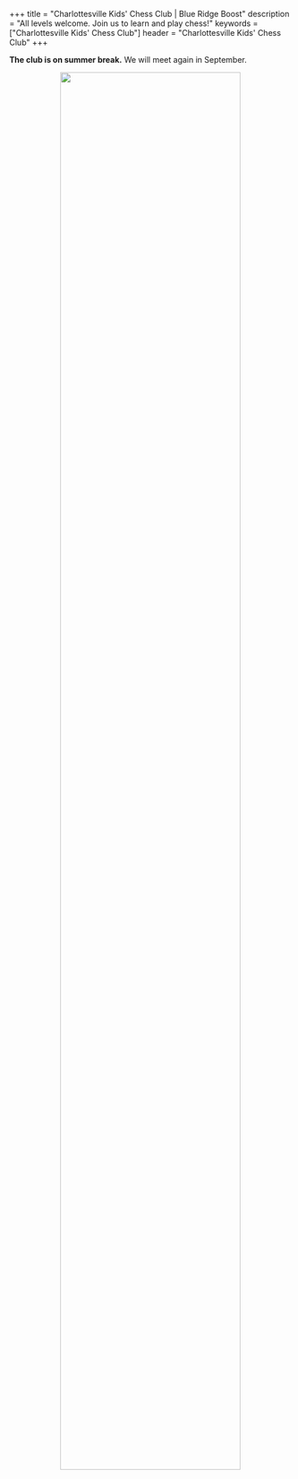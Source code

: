 +++
title = "Charlottesville Kids' Chess Club | Blue Ridge Boost"
description = "All levels welcome. Join us to learn and play chess!"
keywords = ["Charlottesville Kids' Chess Club"]
header = "Charlottesville Kids&#39; Chess Club"
+++

<div class="container">
            <p><b>The club is on summer break.</b> We will meet again in September.</p>
            <!-- Joins us for two hours of fun, every <b>Thursday, from 4:30 to 6:30</b>. All levels from novice to expert are welcome. 
            </p>
            <p>
            The club is free, but sign up is required as we have limited space.
            </p> -->
            <!--<div class="buttons"><a href="https://charlottesville-kids-chess-club.cheddarup.com"><button class="button-8s" role="button">Sign Up</button></a></div>
            <p>
            Please cancel your sign-up if your plans change and you can not make it. </p> -->
            <!-- <p>
            <b>Club Teacher:</b> John "Tex" Teixeira has been playing and coaching chess in the Charlottesville area for close to forty years. Mr. Tex is a Class A player and has played both here and abroad. He has taught in both public and private schools, along with the Virginia Discovery Museum.  <br>
            </p><p>
            Mr. Tex is a retired Albemarle County Police Captain and has had three students win four Virginia State Chess Championships in their respective categories. In addition, one of Mr. Tex's students came in 4th place in the 2022 National K-12 Grade Championships.
            </p>
            <p> -->
            <center>
 <img src="/images/chess_club.jpg" width="80%"></img>
            </center>
            </p>
</div>

